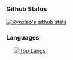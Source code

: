 <!--
**Rynxiao/rynxiao** is a ✨ _special_ ✨ repository because its `README.md` (this file) appears on your GitHub profile.

Here are some ideas to get you started:

- 🔭 I’m currently working on ...
- 🌱 I’m currently learning ...
- 👯 I’m looking to collaborate on ...
- 🤔 I’m looking for help with ...
- 💬 Ask me about ...
- 📫 How to reach me: ...
- 😄 Pronouns: ...
- ⚡ Fun fact: ...
-->

### Github Status

<a href="https://github.com/Rynxiao">
  <img align="center" src="https://github-readme-stats.vercel.app/api?username=rynxiao&theme=radical&show_icons=true" alt="Rynxiao's github stats" />
</a>

### Languages
<a href="https://github.com/Rynxiao" style="margin-left: 20px;">
  <img align="center" src="https://github-readme-stats.vercel.app/api/top-langs/?username=rynxiao&layout=compact" alt="Top Langs" />
</a>



